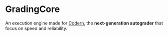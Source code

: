 # GradingCore

An execution engine made for [Codern](https://github.com/Vectier/codern), the **next-generation autograder** that focus on speed and reliability.
